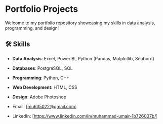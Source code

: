 # Portfolio Projects

Welcome to my portfolio repository showcasing my skills in data analysis, programming, and design!

## 🛠 Skills
- **Data Analysis**: Excel, Power BI, Python (Pandas, Matplotlib, Seaborn)
- **Databases**: PostgreSQL, SQL
- **Programming**: Python, C++
- **Web Development**: HTML, CSS
- **Design**: Adobe Photoshop

- Email: [mu635022@gmail.com]
- LinkedIn: [https://www.linkedin.com/in/muhammad-umair-1b726037b/]


